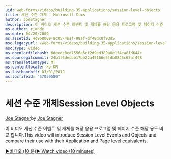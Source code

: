 ```yaml
---
uid: web-forms/videos/building-35-applications/session-level-objects
title: 세션 수준 개체 | Microsoft Docs
author: JoeStagner
description: 이 비디오 세션 수준 이벤트 및 개체를 해당 응용 프로그램 및 페이지 수준 해당 용도 비교 합니다.
ms.author: riande
ms.date: 04/20/2009
ms.assetid: 4c968009-8c05-4b1f-98af-df48dc0f93d5
msc.legacyurl: /web-forms/videos/building-35-applications/session-level-objects
msc.type: video
ms.openlocfilehash: 6deede8ed7556e6cf2d9ed389a0e1f4ea81d644c
ms.sourcegitcommit: 24b1f6decbb17bb22a45166e5fdb0845c65af498
ms.translationtype: MT
ms.contentlocale: ko-KR
ms.lasthandoff: 03/01/2019
ms.locfileid: "57030580"
---
```

<a name="session-level-objects"></a><span data-ttu-id="6fe28-103">세션 수준 개체</span><span class="sxs-lookup"><span data-stu-id="6fe28-103">Session Level Objects</span></span>
====================
<span data-ttu-id="6fe28-104">[Joe Stagner](https://github.com/JoeStagner)</span><span class="sxs-lookup"><span data-stu-id="6fe28-104">by [Joe Stagner](https://github.com/JoeStagner)</span></span>

<span data-ttu-id="6fe28-105">이 비디오 세션 수준 이벤트 및 개체를 해당 응용 프로그램 및 페이지 수준 해당 용도 비교 합니다.</span><span class="sxs-lookup"><span data-stu-id="6fe28-105">This video will introduce Session Level Events and Objects and compare their use with their Application and Page level equivalents.</span></span>

[<span data-ttu-id="6fe28-106">&#9654;비디오 (10 분)</span><span class="sxs-lookup"><span data-stu-id="6fe28-106">&#9654; Watch video (10 minutes)</span></span>](https://channel9.msdn.com/Blogs/ASP-NET-Site-Videos/session-level-objects)
